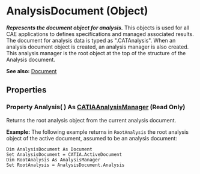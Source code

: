# AnalysisDocument (Object)

**_Represents the document object for analysis._**
This objects is used for all CAE applications to defines specifications and managed associated results.
The document for analysis data is typed as ".CATAnalysis".
When an analysis document object is created, an analysis manager is also created.
This analysis manager is the root object at the top of the structure of the Analysis document.

**See also:**      [Document](../InfInterfaces/interface_Document_14456.md)

## Properties

### Property **Analysis**( ) As [CATIAAnalysisManager](../CATAnalysisInterfaces/interface_AnalysisManager_47941.md) (Read Only)

Returns the root analysis object from the current analysis document.

**Example:**     The following example returns in `RootAnalysis` the root analysis object of the active document, assumed to be an analysis document:

```VBScript
Dim AnalysisDocument As Document
Set AnalysisDocument = CATIA.ActiveDocument
Dim RootAnalysis As AnalysisManager
Set RootAnalysis = AnalysisDocument.Analysis

```